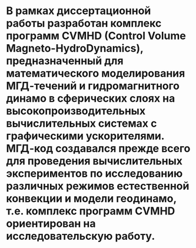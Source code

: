 # В рамках диссертационной работы разработан комплекс программ CVMHD (Control Volume Magneto-HydroDynamics), предназначенный для математического моделирования МГД-течений и гидромагнитного динамо в сферических слоях на высокопроизводительных вычислительных системах с графическими ускорителями. МГД-код создавался прежде всего для проведения вычислительных экспериментов по исследованию различных режимов естественной конвекции и модели геодинамо, т.е. комплекс программ CVMHD ориентирован на исследовательскую работу.
